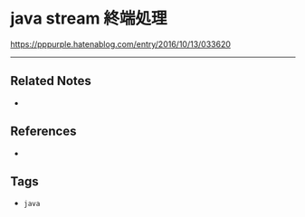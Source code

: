 # java stream 終端処理
https://pppurple.hatenablog.com/entry/2016/10/13/033620

---
## Related Notes
- 

## References
- 

## Tags
- `java` 